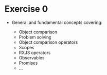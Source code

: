 # Exercise 0

- General and fundamental concepts covering:

  - Object comparison
  - Problem solving
  - Object comparison operators
  - Scopes
  - RXJS operators
  - Observables
  - Promises
  - ...
